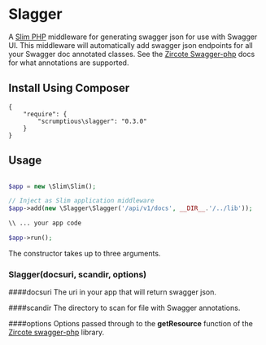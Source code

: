 Slagger
============

A [Slim PHP](http://www.slimframework.com/) middleware for generating swagger json for use with Swagger UI.
This middleware will automatically add swagger json endpoints for all your Swagger doc annotated classes. 
See the [Zircote Swagger-php](http://zircote.com/swagger-php/) docs for what annotations are supported.

## Install Using Composer
```
{
    "require": {
        "scrumptious\slagger": "0.3.0"
    }
}
```

## Usage
```php

$app = new \Slim\Slim();

// Inject as Slim application middleware
$app->add(new \Slagger\Slagger('/api/v1/docs', __DIR__.'/../lib'));

\\ ... your app code

$app->run();
```

The constructor takes up to three arguments. 

### Slagger(docsuri, scandir, options)

####docsuri
The uri in your app that will return swagger json.

####scandir
The directory to scan for file with Swagger annotations. 

####options
Options passed through to the **getResource** function of the [Zircote swagger-php](https://github.com/zircote/Swagger-php) library.